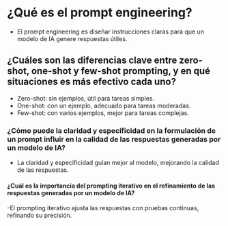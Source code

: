 # ¿Qué es el prompt engineering?

- El prompt engineering es diseñar instrucciones claras para que un modelo de IA genere respuestas útiles.

## ¿Cuáles son las diferencias clave entre zero-shot, one-shot y few-shot prompting, y en qué situaciones es más efectivo cada uno?

- Zero-shot: sin ejemplos, útil para tareas simples.
- One-shot: con un ejemplo, adecuado para tareas moderadas.
- Few-shot: con varios ejemplos, mejor para tareas complejas.

### ¿Cómo puede la claridad y especificidad en la formulación de un prompt influir en la calidad de las respuestas generadas por un modelo de IA?

- La claridad y especificidad guían mejor al modelo, mejorando la calidad de las respuestas.

#### ¿Cuál es la importancia del prompting iterativo en el refinamiento de las respuestas generadas por un modelo de IA?

-El prompting iterativo ajusta las respuestas con pruebas continuas, refinando su precisión.
